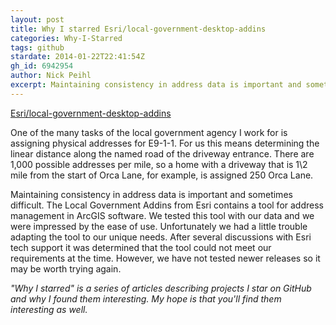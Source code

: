 ```yaml
--- 
layout: post 
title: Why I starred Esri/local-government-desktop-addins
categories: Why-I-Starred 
tags: github 
stardate: 2014-01-22T22:41:54Z 
gh_id: 6942954 
author: Nick Peihl 
excerpt: Maintaining consistency in address data is important and sometimes difficult. The Local Government Addins from Esri contains a tool for address management in ArcGIS software.
--- 
```


[Esri/local-government-desktop-addins](https://github.com/Esri/local-government-desktop-addins) 

One of the many tasks of the local government agency I work for is assigning physical addresses for E9-1-1. For us this means determining the linear distance along the named road of the driveway entrance. There are 1,000 possible addresses per mile, so a home with a driveway that is 1\2 mile from the start of Orca Lane, for example, is assigned 250 Orca Lane.

Maintaining consistency in address data is important and sometimes difficult. The Local Government Addins from Esri contains a tool for address management in ArcGIS software. We tested this tool with our data and we were impressed by the ease of use. Unfortunately we had a little trouble adapting the tool to our unique needs. After several discussions with Esri tech support it was determined that the tool could not meet our requirements at the time. However, we have not tested newer releases so it may be worth trying again.

*"Why I starred" is a series of articles describing projects I star on GitHub and why I found them interesting. My hope is that you'll find them interesting as well.*
